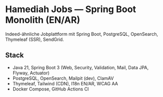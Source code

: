 # Hamediah Jobs — Spring Boot Monolith (EN/AR)

Indeed-ähnliche Jobplattform mit Spring Boot, PostgreSQL, OpenSearch, Thymeleaf (SSR), SendGrid.

## Stack
- Java 21, Spring Boot 3 (Web, Security, Validation, Mail, Data JPA, Flyway, Actuator)
- PostgreSQL, OpenSearch, Mailpit (dev), ClamAV
- Thymeleaf, Tailwind (CDN), I18n EN/AR, WCAG AA
- Docker Compose, GitHub Actions CI

